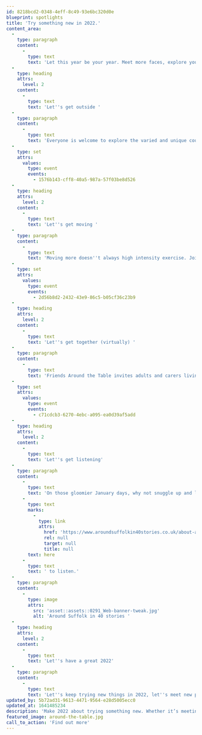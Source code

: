 ```yaml
---
id: 8218bcd2-0348-4eff-8c49-93e6bc320d0e
blueprint: spotlights
title: 'Try something new in 2022.'
content_area:
  -
    type: paragraph
    content:
      -
        type: text
        text: 'Let this year be your year. Meet more faces, explore your local surroundings or just try making something new. Spending a little time doing something for you can make a big difference and with our array of exciting activities, available right on your doorstep or simply by logging online, it has never been easier! '
  -
    type: heading
    attrs:
      level: 2
    content:
      -
        type: text
        text: 'Let''s get outside '
  -
    type: paragraph
    content:
      -
        type: text
        text: 'Everyone is welcome to explore the varied and unique countryside surrounding Kirkley with this wonderful series of sessions run by Suffolk Artlink. Learn, grow, eat and share at these free artist-led sessions centred around Kirkley. '
  -
    type: set
    attrs:
      values:
        type: event
        events:
          - 1576b143-cff8-40a5-987a-57f03be8d526
  -
    type: heading
    attrs:
      level: 2
    content:
      -
        type: text
        text: 'Let''s get moving '
  -
    type: paragraph
    content:
      -
        type: text
        text: 'Moving more doesn''t always high intensity exercise. Join DanceEast in Sudbury and Debenham for a gentle, seated exercise class for over 55s. Gain physical and mental benefits, with a cup of tea included. Is there a better way to start the new year?'
  -
    type: set
    attrs:
      values:
        type: event
        events:
          - 2d56b8d2-2432-43e9-86c5-b05cf36c23b9
  -
    type: heading
    attrs:
      level: 2
    content:
      -
        type: text
        text: 'Let''s get together (virtually) '
  -
    type: paragraph
    content:
      -
        type: text
        text: 'Friends Around the Table invites adults and carers living rurally to gather virtually to discover food, culture and nature in new ways. This wonderful project offers relaxed get-togethers over Zoom every Monday morning throughout January. '
  -
    type: set
    attrs:
      values:
        type: event
        events:
          - c71cdcb3-6270-4ebc-a095-ea0d39af5add
  -
    type: heading
    attrs:
      level: 2
    content:
      -
        type: text
        text: 'Let''s get listening'
  -
    type: paragraph
    content:
      -
        type: text
        text: 'On those gloomier January days, why not snuggle up and listen to Suffolk people telling stories about Suffolk? These laid back conversations weave together a tapestry of Suffolk as a county, perfect for lazy day listening. Click '
      -
        type: text
        marks:
          -
            type: link
            attrs:
              href: 'https://www.aroundsuffolkin40stories.co.uk/about-around-suffolk-in-40-stories'
              rel: null
              target: null
              title: null
        text: here
      -
        type: text
        text: ' to listen.'
  -
    type: paragraph
    content:
      -
        type: image
        attrs:
          src: 'asset::assets::0291_Web-banner-tweak.jpg'
          alt: 'Around Suffolk in 40 stories '
  -
    type: heading
    attrs:
      level: 2
    content:
      -
        type: text
        text: 'Let''s have a great 2022'
  -
    type: paragraph
    content:
      -
        type: text
        text: 'Let''s keep trying new things in 2022, let''s meet new people and explore new places. The events listed above are only a taster of the incredible selection of activities available across Let''s Get Creative which can allow you to do this for little or no cost. Explore our listings page to uncover even more events and activities suitable for you. '
updated_by: 5b72ad31-9613-4471-9564-e28d5005ecc0
updated_at: 1641485234
description: 'Make 2022 about trying something new. Whether it’s meeting others outside, joining a call from your sofa or signing up to a club at your local library, getting involved has never been easier. Delve into our specially selected spotlight on free and easy activities to enjoy this year.'
featured_image: around-the-table.jpg
call_to_action: 'Find out more'
---
```

